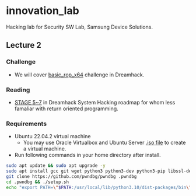 # innovation_lab
Hacking lab for Security SW Lab, Samsung Device Solutions.

## Lecture 2
### Challenge
- We will cover [basic_rop_x64](https://dreamhack.io/wargame/challenges/29/) challenge in Dreamhack.

### Reading
- [STAGE 5~7](https://dreamhack.io/lecture/roadmaps/2) in Dreamhack System Hacking roadmap for whom less famaliar with return oriented programming. 

### Requirements
- Ubuntu 22.04.2 virtual machine
  - You may use Oracle Virtualbox and Ubuntu Server [.iso file](https://ubuntu.com/download/server) to create a virtual machine.
- Run following commands in your home directory after install.

```bash
sudo apt update && sudo apt upgrade -y
sudo apt install gcc git wget python3 python3-dev python3-pip libssl-dev libffi-dev build-essential software-properties-common tmux -y
git clone https://github.com/pwndbg/pwndbg .pwndbg
cd .pwndbg && ./setup.sh
echo "export PATH=\"$PATH:/usr/local/lib/python3.10/dist-packages/bin\"" >> $HOME/.bashrc
```
